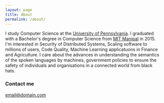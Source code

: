 ```yaml
---
layout: page
title: About
permalink: /about/
---
```


I study Computer Science at the <a href="http://www.cis.upenn.edu/">University of Pennsylvania</a>. I graduated with a Bachelor's degree in Computer Science from <a href="http://manipal.edu/mit.html">MIT Manipal</a> in 2015. I'm interested in Security of Distributed Systems, Scaling software to millions of users, Code Quality, Machine Learning applicatuons in Finance and Agriculture. I care about the advances in understanding the semantics of the spoken languages by machines, government policies to ensure the safety of individuals and organisations in a connected world from black hats.

### Contact me

[email@domain.com](mailto:sagar0327@gmail.com)